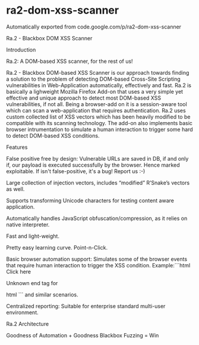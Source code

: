 # ra2-dom-xss-scanner
Automatically exported from code.google.com/p/ra2-dom-xss-scanner



Ra.2 - Blackbox DOM XSS Scanner

Introduction

Ra.2: A DOM-based XSS scanner, for the rest of us!

Ra.2 - Blackbox DOM-based XSS Scanner is our approach towards finding a solution to the problem of detecting DOM-based Cross-Site Scripting vulnerabilities in Web-Application automatically, effectively and fast. Ra.2 is basically a lighweight Mozilla Firefox Add-on that uses a very simple yet effective and unique approach to detect most DOM-based XSS vulnerabilities, if not all. Being a browser-add on it is a session-aware tool which can scan a web-application that requires authentication. Ra.2 uses custom collected list of XSS vectors which has been heavily modified to be compatible with its scanning technology. The add-on also implements basic browser intrumentation to simulate a human interaction to trigger some hard to detect DOM-based XSS conditions.

Features

False positive free by design: Vulnerable URLs are saved in DB, if and only if, our payload is executed successfully by the browser. Hence marked exploitable. If isn't false-positive, it's a bug! Report us :-)

Large collection of injection vectors, includes “modified” R’Snake’s vectors as well.

Supports transforming Unicode characters for testing content aware application.

Automatically handles JavaScript obfuscation/compression, as it relies on native interpreter.

Fast and light-weight.

Pretty easy learning curve. Point-n-Click.

Basic browser automation support: Simulates some of the browser events that require human interaction to trigger the XSS condition. Example:```html Click here

Unknown end tag for </a>

html ``` and similar scenarios.

Centralized reporting: Suitable for enterprise standard multi-user environment.

Ra.2 Architecture

Goodness of Automation + Goodness Blackbox Fuzzing = Win
